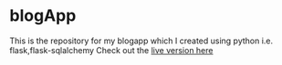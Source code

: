 # blogApp

This is the repository for my blogapp which I created using python i.e. flask,flask-sqlalchemy
Check out the [live version here](https://tfblog.herokuapp.com)
